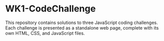 # WK1-CodeChallenge
This repository contains solutions to three JavaScript coding challenges. Each challenge is presented as a standalone web page, complete with its own HTML, CSS, and JavaScript files.
